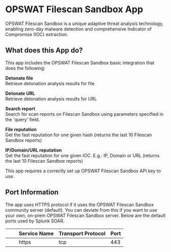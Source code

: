 [comment]: # " File: README.md"
[comment]: # "  Copyright (c) OPSWAT, 2023"
[comment]: # "Licensed under the Apache License, Version 2.0 (the 'License');"
[comment]: # "you may not use this file except in compliance with the License."
[comment]: # "You may obtain a copy of the License at"
[comment]: # "    http://www.apache.org/licenses/LICENSE-2.0"
[comment]: # "Unless required by applicable law or agreed to in writing, software distributed under"
[comment]: # "the License is distributed on an 'AS IS' BASIS, WITHOUT WARRANTIES OR CONDITIONS OF ANY KIND,"
[comment]: # "either express or implied. See the License for the specific language governing permissions"
[comment]: # "and limitations under the License."
[comment]: # ""
# OPSWAT Filescan Sandbox App

OPSWAT Filescan Sandbox is a unique adaptive threat analysis technology, enabling zero-day malware
detection and comprehensive Indicator of Compromise (IOC) extraction.

## What does this App do?

This app includes the OPSWAT Filescan Sandbox basic integration that does the following:

**Detonate file**  
Retrieve detonation analysis results for file

**Detonate URL**  
Retrieve detonation analysis results for URL

**Search report**  
Search for scan reports on Filescan Sandbox using parameters specified in the 'query' field.

**File reputation**  
Get the fast reputation for one given hash (returns the last 10 Filescan Sandbox reports)

**IP/Domain/URL reputation**  
Get the fast reputation for one given IOC. E.g.: IP, Domain or URL (returns the last 10 Filescan
Sandbox reports)

This app requires a correctly set up OPSWAT Filescan Sandbox API key to use.

## Port Information

The app uses HTTPS protocol if it uses the OPSWAT Filescan Sandbox community server (default). You
can deviate from this if you want to use your own, on-prem OPSWAT Filescan Sandbox server. Below are
the default ports used by Splunk SOAR.

|         Service Name | Transport Protocol | Port |
|----------------------|--------------------|------|
|         https        | tcp                | 443  |
